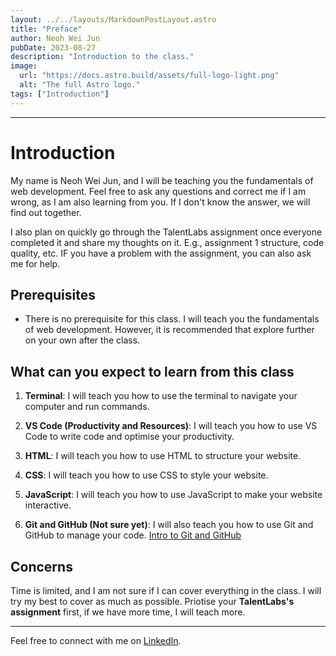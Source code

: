 ```yaml
---
layout: ../../layouts/MarkdownPostLayout.astro
title: "Preface"
author: Neoh Wei Jun
pubDate: 2023-08-27
description: "Introduction to the class."
image:
  url: "https://docs.astro.build/assets/full-logo-light.png"
  alt: "The full Astro logo."
tags: ["Introduction"]
---
```


---

# Introduction

My name is Neoh Wei Jun, and I will be teaching you the fundamentals of web development. Feel free to ask any questions and correct me if I am wrong, as I am also learning from you. If I don't know the answer, we will find out together.

I also plan on quickly go through the TalentLabs assignment once everyone completed it and share my thoughts on it. E.g., assignment 1 structure, code quality, etc. IF you have a problem with the assignment, you can also ask me for help.

## Prerequisites

- There is no prerequisite for this class. I will teach you the fundamentals of web development. However, it is recommended that explore further on your own after the class.

## What can you expect to learn from this class

1. **Terminal**: I will teach you how to use the terminal to navigate your computer and run commands.

2. **VS Code (Productivity and Resources)**: I will teach you how to use VS Code to write code and optimise your productivity.

3. **HTML**: I will teach you how to use HTML to structure your website.

4. **CSS**: I will teach you how to use CSS to style your website.

5. **JavaScript**: I will teach you how to use JavaScript to make your website interactive.

6. **Git and GitHub (Not sure yet)**: I will also teach you how to use Git and GitHub to manage your code.
   [Intro to Git and GitHub](https://frontend.turing.edu/lessons/module-1/git-and-github.html)

## Concerns

Time is limited, and I am not sure if I can cover everything in the class. I will try my best to cover as much as possible. Priotise your **TalentLabs's assignment** first, if we have more time, I will teach more.

---

Feel free to connect with me on [LinkedIn](https://www.linkedin.com/in/neohweijun/).
